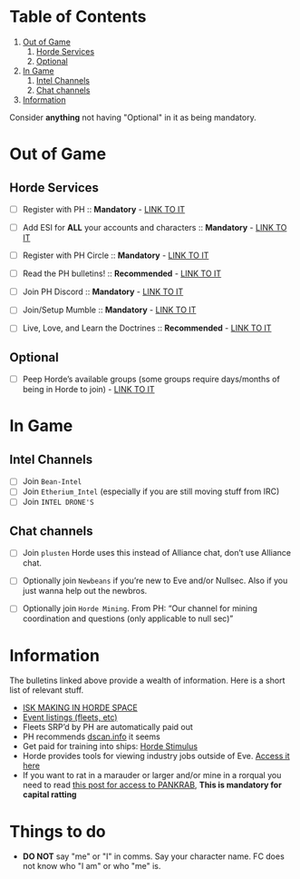 
# Table of Contents

1.  [Out of Game](#org0e7a963)
    1.  [Horde Services](#orgc5a218e)
    2.  [Optional](#org0c81cba)
2.  [In Game](#orgd52fe44)
    1.  [Intel Channels](#orgf125f8c)
    2.  [Chat channels](#org598f921)
3.  [Information](#org3e44fb6)

Consider **anything** not having "Optional" in it as being mandatory.

<a id="org0e7a963"></a>

# Out of Game


<a id="orgc5a218e"></a>

## Horde Services

-   [ ] Register with PH :: **Mandatory** - [LINK TO IT](https://www.pandemic-horde.org/)
-   [ ] Add ESI for **ALL** your accounts and characters :: **Mandatory** - [LINK TO IT](https://www.pandemic-horde.org/settings/infoscopes/scopes)
-   [ ] Register with PH Circle :: **Mandatory** - [LINK TO IT](https://circle.pandemic-horde.org/)
-   [ ] Read the PH bulletins! :: **Recommended** - [LINK TO IT](https://www.pandemic-horde.org/information/corporationbulletin/index)
-   [ ] Join PH Discord :: **Mandatory** - [LINK TO IT](https://www.pandemic-horde.org/settings/discord/guided)
-   [ ] Join/Setup Mumble :: **Mandatory** - [LINK TO IT](https://www.pandemic-horde.org/settings/mumble/guided)
-   [ ] Live, Love, and Learn the Doctrines :: **Recommended** - [LINK TO IT](https://www.pandemic-horde.org/forum/index.php?threads/official-horde-doctrine-list.3308/)


<a id="org0c81cba"></a>

## Optional

-   [ ] Peep Horde&rsquo;s available groups (some groups require days/months of being in Horde to join) - [LINK TO IT](https://www.pandemic-horde.org/settings/groups)


<a id="orgd52fe44"></a>

# In Game


<a id="orgf125f8c"></a>

## Intel Channels

-   [ ] Join `Bean-Intel`
-   [ ] Join `Etherium_Intel` (especially if you are still moving stuff from IRC)
-   [ ] Join `INTEL DRONE'S`

<a id="org598f921"></a>

## Chat channels

-   [ ] Join `plusten` Horde uses this instead of Alliance chat, don&rsquo;t use Alliance chat.
-   [ ] Optionally join `Newbeans` if you&rsquo;re new to Eve and/or Nullsec. Also if you just wanna help out the newbros.
-   [ ] Optionally join `Horde Mining`. From PH: &ldquo;Our channel for mining coordination and questions (only applicable to null sec)&rdquo;


<a id="org3e44fb6"></a>

# Information
The bulletins linked above provide a wealth of information. Here is a short list of relevant stuff.
-   [ISK MAKING IN HORDE SPACE](https://www.pandemic-horde.org/forum/index.php?threads/horde-isk-making-areas-rules-and-industry-areas-updated-2022-04-06-now-includes-perrigen-falls-and-exploration-event-sites.437/)
-   [Event listings (fleets, etc)](https://www.pandemic-horde.org/events/upcoming)
-   Fleets SRP&rsquo;d by PH are automatically paid out
-   PH recommends [dscan.info](https://dscan.info/) it seems
-   Get paid for training into ships: [Horde Stimulus](https://www.pandemic-horde.org/stimulus)
-   Horde provides tools for viewing industry jobs outside of Eve. [Access it here](https://www.pandemic-horde.org/industry)
-   If you want to rat in a marauder or larger and/or mine in a rorqual you need to read [this post for access to PANKRAB](https://www.pandemic-horde.org/forum/index.php?threads/b-i-g-pankrab-hordes-umbrella-and-crab-sigs-rorqual-beans-marauder-beans-super-bears-carrier-beans-krabnaught-beans-updated-2022-03-01.2040/), **This is mandatory for capital ratting** 

# Things to do
- **DO NOT** say "me" or "I" in comms. Say your character name. FC does not know who "I am" or who "me" is.